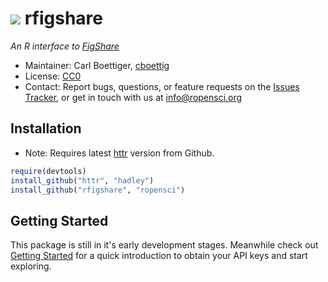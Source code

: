 ![](http://farm9.staticflickr.com/8180/7950489358_ea902bdaae_o.png) rfigshare 
=============================================================================

*An R interface to [FigShare](http://figshare.com)*

* Maintainer: Carl Boettiger, [cboettig](https://github.com/cboettig)
* License: [CC0](http://creativecommons.org/publicdomain/zero/1.0/)
* Contact: Report bugs, questions, or feature requests on the [Issues Tracker](https://github.com/ropensci/rfigshare/issues), or get in touch with us at [info@ropensci.org](mailto:info@ropensci.org)

Installation
------------

* Note: Requires latest [httr](https://github.com/hadley/httr) version from Github.

```r
require(devtools)
install_github("httr", "hadley")
install_github("rfigshare", "ropensci")
```

Getting Started
---------------

This package is still in it's early development stages.  Meanwhile check out [Getting Started](https://github.com/ropensci/rfigshare/blob/master/inst/doc/getting_started.md) for a quick introduction to obtain your API keys and start exploring.  
